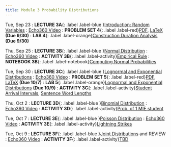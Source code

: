 ```yaml
---
title: Module 3 Probability Distributions
---
```


Tue, Sep 23
: **LECTURE 3A**{: .label .label-blue }[Introduction: Random Variables](/assets/lectures/M3-Probability-Distributions/M3a-Random-Variables-Handout.pdf)
  :  [Echo360 Video](https://echo360.org/lesson/G_cfa36933-c0df-42df-a2b7-d31e4be7f9a2_47c3b0d1-758e-4090-99ce-7fc3cdd96573_2025-09-23T13:00:00.000_2025-09-23T14:15:00.000/classroom?focus=Video)
: **PROBLEM SET 4**{: .label .label-red}[PDF](/assets/problem-sets/PS4.pdf), [LaTeX](/assets/problem-sets/PS4.tex)  **(Due 9/30)** 
: **LAB 4**{: .label .label-orange}[Construction Duration Analysis](https://colab.research.google.com/drive/10xTO42eiNHhDp4hN_BU8ZnZ6a5wYOozH?usp=sharing) **(Due 9/30)**

Thu, Sep 25
: **LECTURE 3B**{: .label .label-blue }[Normal Distribution](/assets/lectures/M3-Probability-Distributions/M3b-Normal-Distribution-Handout.pdf)
  :  [Echo360 Video](https://echo360.org/lesson/G_cfa36933-c0df-42df-a2b7-d31e4be7f9a2_47c3b0d1-758e-4090-99ce-7fc3cdd96573_2025-09-25T13:00:00.000_2025-09-25T14:15:00.000/classroom)
: **ACTIVITY 3B**{: .label .label-activity}[Empirical Rule](https://umamherst.instructure.com/courses/31233/external_tools/326)
: **NOTEBOOK 3B**{: .label .label-notebook}[Computing Normal Probabilities](https://colab.research.google.com/drive/1q6dtsA78AEVC3ujC3RjxmcmNC6HgYAkP?authuser=1#scrollTo=sLsHqFhtBb8S)  

Tue, Sep 30
: **LECTURE 3C**{: .label .label-blue }[Lognormal and Exponential Distributions](/assets/lectures/M3-Probability-Distributions/M3c-Lognormal-Exponential-Distributions-Handout.pdf)
  :  [Echo360 Video](https://echo360.org/lesson/G_cfa36933-c0df-42df-a2b7-d31e4be7f9a2_47c3b0d1-758e-4090-99ce-7fc3cdd96573_2025-09-30T13:00:00.000_2025-09-30T14:15:00.000/classroom)
: **PROBLEM SET 5**{: .label .label-red}[PDF](/assets/problem-sets/PS5.pdf), [LaTeX](/assets/problem-sets/PS5.tex)  **(Due 10/7)** 
: **LAB 5**{: .label .label-orange}[Lognormal and Exponential Distributions](https://colab.research.google.com/drive/1727IqavDdQUcwwVdrBBS1jgLWVCR69pc?usp=sharing) **(Due 10/9)**
: **ACTIVITY 3C**{: .label .label-activity}[Student Arrival Intervals](https://colab.research.google.com/drive/1qAR-O-jzhGqhWsheHCweYirYtyoVaSb6?usp=sharing), [Sentence Word Lengths](https://colab.research.google.com/drive/1zMYw05o2TYaS5JZ9mu-h-jSQvnEPH-ce?usp=sharing)


Thu, Oct 2
: **LECTURE 3D**{: .label .label-blue }[Binomial Distribution](/assets/lectures/M3-Probability-Distributions/M3d-Binomial-Distribution-Handout.pdf)
  :  [Echo360 Video](https://echo360.org/lesson/G_cfa36933-c0df-42df-a2b7-d31e4be7f9a2_47c3b0d1-758e-4090-99ce-7fc3cdd96573_2025-10-02T13:00:00.000_2025-10-02T14:15:00.000/classroom)
: **ACTIVITY 3D**{: .label .label-activity}[Prob. of 1 MIE student](https://docs.google.com/forms/d/e/1FAIpQLSed-fvO6JDD4wTrJZgJR_fZxKWXiOn7uBzykFTqSLIsBnMCOg/viewform?usp=dialog)

Tue, Oct 7
: **LECTURE 3E**{: .label .label-blue }[Poisson Distribution](/assets/lectures/M3-Probability-Distributions/M3e-Poisson-Distribution-Handout.pdf)
  :  [Echo360 Video](#)
: **ACTIVITY 3E**{: .label .label-activity}[Lightning Strikes](https://claude.ai/public/artifacts/9fb8b17d-d00e-4b5c-9076-2a4231835f1c?fullscreen=true)

Tue, Oct 9
: **LECTURE 3F**{: .label .label-blue }[Joint Distributions](/assets/lectures/M3-Probability-Distributions/M3f-Joint-Distributions-Handout.pdf) and REVIEW
  :  [Echo360 Video](#)
: **ACTIVITY 3F**{: .label .label-activity}[TBD](#)
